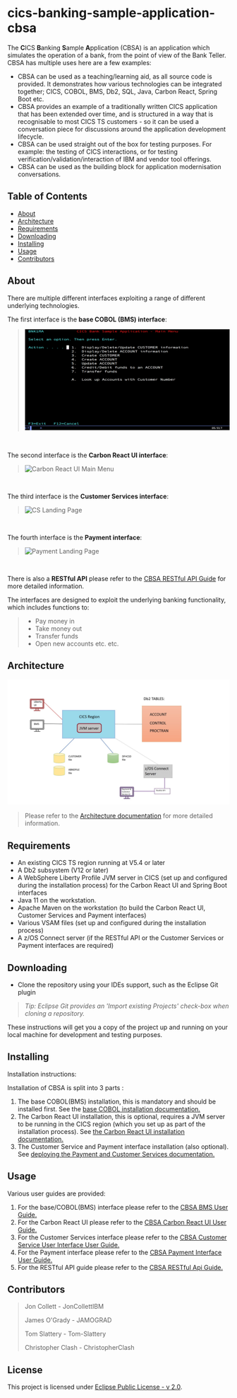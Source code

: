 # cics-banking-sample-application-cbsa
The **C**ICS **B**anking **S**ample **A**pplication (CBSA) is an application which simulates the operation of a bank, from the point of view of the Bank Teller. CBSA has multiple uses 
here are a few examples:
  - CBSA can be used as a teaching/learning aid, as all source code is provided. It demonstrates how various technologies can be integrated together; CICS, COBOL, BMS, Db2, SQL, Java, Carbon React, Spring Boot etc. 
  - CBSA provides an example of a traditionally written CICS application that has been extended over time, and is structured in a way that is recognisable to most CICS TS customers - so 
    it can be used a conversation piece for discussions around the application development lifecycle.
  - CBSA can be used straight out of the box for testing purposes. For example: the testing of CICS interactions, or for testing verification/validation/interaction of IBM and vendor tool offerings.
  - CBSA can be used as the building block for application modernisation conversations.


## Table of Contents

- [About](#about)
- [Architecture](#architecture)
- [Requirements](#requirements)
- [Downloading](#downloading)
- [Installing](#installing)
- [Usage](#usage)
- [Contributors](#contributors)

## About
There are multiple different interfaces exploiting a range of different underlying technologies.

The first interface is the **base COBOL (BMS) interface**:
>![Main Menu](/doc/images/Architecture/Baseinstall_CBSA_MAIN_MENU.jpg)
</br>

The second interface is the **Carbon React UI interface**:
> ![Carbon React UI Main Menu](/doc/images/Architecture/CarbonReactUI_MainMenu.png)
</br>

The third interface is the **Customer Services interface**:
> ![CS Landing Page](/doc/images/Architecture/Landing_Page_Small.jpg)
</br>

The fourth interface is the **Payment interface**:
> ![Payment Landing Page](/doc/images/Architecture/Payment_Landing_page_small.jpg)
</br>

There is also a **RESTful API** please refer to the [CBSA RESTful API Guide](etc/usage/springBoot/doc/CBSA_Restful_API_guide.md) for more detailed information.
</br>

The interfaces are designed to exploit the underlying banking functionality, which includes functions to:
> - Pay money in
> - Take money out
> - Transfer funds
> - Open new accounts etc. etc.

## Architecture
![Payment and CS architecture diagram](/doc/images/Architecture/Payment_and_Customer_Services_UI_CBSA_architecture_diagram.jpg)

> Please refer to the [Architecture documentation](doc/CBSA_Architecture_guide.md) for more detailed information.

## Requirements
- An existing CICS TS region running at V5.4 or later
- A Db2 subsystem (V12 or later)
- A WebSphere Liberty Profile JVM server in CICS (set up and configured during the installation process) for the Carbon React UI and Spring Boot interfaces
- Java 11 on the workstation.
- Apache Maven on the workstation (to build the Carbon React UI, Customer Services and Payment interfaces)
- Various VSAM files (set up and configured during the installation process)
- A z/OS Connect server (if the RESTful API or the Customer Services or Payment interfaces are required)



## Downloading
- Clone the repository using your IDEs support, such as the Eclipse Git plugin

>*Tip: Eclipse Git provides an 'Import existing Projects' check-box when cloning a repository.*

These instructions will get you a copy of the project up and running on your local machine for development and testing purposes.

## Installing
Installation instructions:

Installation of CBSA is split into 3 parts :
  1. The base COBOL(BMS) installation, this is mandatory and should be installed first. See the [base COBOL installation documentation.](/etc/install/base/doc/CBSA_base_cobol_installation_instructions.md) 
  2. The Carbon React UI installation, this is optional, requires a JVM server to be running in the CICS region (which you set up as part of the installation process). See [the Carbon React UI installation documentation.](/etc/install/carbonReactUI/doc/CBSA_Carbon_React_UI_installation_deployment_guide.md)
  3. The Customer Service and Payment interface installation (also optional). See [deploying the Payment and Customer Services documentation.](/etc/install/springBootUI/doc/CBSA_Deploying_the_Payment_Customer_Services_Springboot_apps.md)

## Usage
Various user guides are provided:

  1. For the base/COBOL(BMS) interface please refer to the [CBSA BMS User Guide.](/etc/usage/base/doc/CBSA_BMS_User_Guide.md)
  2. For the Carbon React UI please refer to the [CBSA Carbon React UI User Guide.](/etc/usage/carbonReactUI/doc/CBSA_Carbon_React_UI_User_Guide.md)
  3. For the Customer Services interface please refer to the [CBSA Customer Service User Interface User Guide.](/etc/usage/springBoot/doc/CBSA_Customer_Services_Interface_User_Guide.md)
  4. For the Payment interface please refer to the [CBSA Payment Interface User Guide.](/etc/usage/springBoot/doc/CBSA_Payment_Interface_User_Guide.md)
  5. For the RESTful API guide please refer to the [CBSA RESTful Api Guide.](/etc/usage/springBoot/doc/CBSA_Restful_API_guide.md)


## Contributors
 > Jon Collett - JonCollettIBM
 >
 > James O'Grady - JAMOGRAD
 > 
 > Tom Slattery - Tom-Slattery
 > 
 > Christopher Clash - ChristopherClash

## License
This project is licensed under [Eclipse Public License - v 2.0](LICENSE). 
